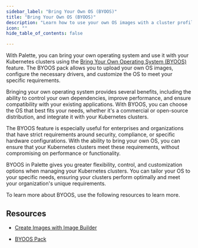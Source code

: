 ```yaml
---
sidebar_label: "Bring Your Own OS (BYOOS)"
title: "Bring Your Own OS (BYOOS)"
description: "Learn how to use your own OS images with a cluster profile"
icon: ""
hide_table_of_contents: false

---
```



With Palette, you can bring your own operating system and use it with your Kubernetes clusters using the [Bring Your Own Operating System (BYOOS)](../../glossary-all.md#bringyourownoperatingsystem(byoos)) feature. The BYOOS pack allows you to upload your own OS images, configure the necessary drivers, and customize the OS to meet your specific requirements.



Bringing your own operating system provides several benefits, including the ability to control your own dependencies, improve performance, and ensure compatibility with your existing applications. With BYOOS, you can choose the OS that best fits your needs, whether it's a commercial or open-source distribution, and integrate it with your Kubernetes clusters.



The BYOOS feature is especially useful for enterprises and organizations that have strict requirements around security, compliance, or specific hardware configurations. With the ability to bring your own OS, you can ensure that your Kubernetes clusters meet these requirements, without compromising on performance or functionality.



BYOOS in Palette gives you greater flexibility, control, and customization options when managing your Kubernetes clusters. You can tailor your OS to your specific needs, ensuring your clusters perform optimally and meet your organization's unique requirements.



To learn more about BYOOS, use the following resources to learn more.

## Resources

- [Create Images with Image Builder](image-builder.md)


- [BYOOS Pack](../../integrations/byoos.md)

<br />